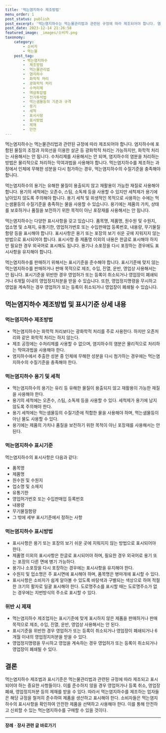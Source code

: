 ```yaml
---
title: '먹는염지하수 제조방법'
menu_order: 1
post_status: publish
post_excerpt: '먹는염지하수는 먹는물관리법과 관련된 규정에 따라 제조되어야 합니다. 염지하수에 포함된 물질의 조정과 자외선을 이용한 살균 등 광화학적 처리는 가능하지만, 화학적 처리는 사용해서는 안 됩니다. 수처리제를 사용해서는 안 되며, 염지하수의 염분을 처리하는 방법은 물리적으로 처리하는 막여과법을 사용해야 합니다. 먹는염지하수를 제조하는 과정에서 인체에 무해한 성분을 다시 첨가하는 경우, 먹는염지하수의 수질기준을 충족해야 합니다.'
post_date: 2023-12-14 21:26:58
featured_image: _images/소비자.png
taxonomy:
    category:
        - 소비자
        - 먹는물
    post_tag:
        - 먹는염지하수
        -  제조방법
        -  먹는물관리법
        -  염지하수
        -  화학적 처리
        -  광화학적 처리
        -  수처리제
        -  역삼투압법
        -  전기투석법
        -  먹는샘물등의 기준과 규격
        -  용기
        -  세척
        -  표시사항
        -  표시방법
        -  제재
        -  안전
---
```



먹는염지하수는 먹는물관리법과 관련된 규정에 따라 제조되어야 합니다. 염지하수에 포함된 물질의 조정과 자외선을 이용한 살균 등 광화학적 처리는 가능하지만, 화학적 처리는 사용해서는 안 됩니다. 수처리제를 사용해서는 안 되며, 염지하수의 염분을 처리하는 방법은 물리적으로 처리하는 막여과법을 사용해야 합니다. 먹는염지하수를 제조하는 과정에서 인체에 무해한 성분을 다시 첨가하는 경우, 먹는염지하수의 수질기준을 충족해야 합니다.

먹는염지하수의 용기는 유해한 물질이 용출되지 않고 재활용이 가능한 재질로 사용해야 합니다. 용기의 세척에는 오존수, 스팀, 소독제 등을 사용할 수 있지만 세척제가 용기에 남아있지 않도록 주의해야 합니다. 용기 세척 및 위생적인 목적으로 사용하는 수에는 먹는샘물등의 수질기준을 충족하는 물을 사용할 수 있습니다. 용기에는 제품의 가치, 상태를 보호하거나 품질을 보전하기 위한 목적이 아닌 포장재를 사용해서는 안 됩니다.

먹는염지하수는 다양한 표시사항을 갖고 있습니다. 품목명, 제품명, 원수원 및 수원지, 업소명 및 소재지, 유통기한, 영업허가번호 또는 수입판매업 등록번호, 내용량, 무기물질 함량 등을 표시해야 합니다. 표시사항은 용기 또는 포장의 보기 쉬운 곳에 지워지지 않는 방법으로 표시되어야 합니다. 표시사항 중 제품명 이외의 내용은 한글로 표시해야 하지만 필요한 경우 외국어로 표시해도 됩니다. 용기나 소포장을 다시 포장하는 경우에도 표시사항을 유지해야 합니다.

먹는염지하수를 판매하기 위해서는 표시기준을 준수해야 합니다. 표시기준에 맞지 않는 먹는염지하수를 판매하거나 판매 목적으로 제조, 수입, 진열, 운반, 영업상 사용해서는 안 됩니다. 표시기준을 위반한 경우 영업허가 또는 등록이 취소되거나 영업장이 폐쇄되거나 6개월 이내의 영업정지처분을 받을 수 있습니다. 또한, 영업정지명령을 무시하고 영업을 계속하는 경우 영업허가 또는 등록이 취소되거나 영업장이 폐쇄될 수 있습니다.



## 먹는염지하수 제조방법 및 표시기준 상세 내용

### 먹는염지하수 제조방법

- 먹는염지하수는 화학적 처리보다는 광화학적 처리를 주로 사용한다. 하지만 오존처리와 같은 화학적 처리는 하지 않는다.
- 제조 공정에는 수처리제를 사용할 수 없으며, 염지하수의 염분은 물리적으로 처리하는 막여과법을 사용해야 한다.
- 염지하수에서 추출한 성분 중 인체에 무해한 성분을 다시 첨가하는 경우에는 먹는염지하수의 수질기준을 충족해야 한다.

### 먹는염지하수 용기 및 세척

- 먹는염지하수의 용기는 유리 등 유해한 물질이 용출되지 않고 재활용이 가능한 재질을 사용해야 한다.
- 용기의 세척에는 오존수, 스팀, 소독제 등을 사용할 수 있다. 세척제가 용기에 남지 않도록 주의해야 한다.
- 용기 세척에는 먹는샘물등의 수질기준에 적합한 물을 사용해야 하며, 먹는샘물등이 아닌 물도 사용할 수 있다.
- 용기에는 제품의 가치나 품질을 보전하기 위한 목적이 아닌 포장재를 사용해서는 안 된다.

### 먹는염지하수 표시기준

먹는염지하수의 표시사항은 다음과 같다:

- 품목명
- 제품명
- 원수원 및 수원지
- 업소명 및 소재지
- 유통기한
- 영업허가번호 또는 수입판매업 등록번호
- 내용량
- 무기물질함량
- 그 밖에 세부 표시기준에서 정하는 사항

### 먹는염지하수 표시방법

- 표시사항은 용기 또는 포장의 보기 쉬운 곳에 지워지지 않는 방법으로 표시되어야 한다.
- 제품명 이외의 표시사항은 한글로 표시되어야 하며, 필요한 경우 외국어로 용기 또는 포장의 다른 면에 병기 가능하다.
- 용기나 소포장을 다시 포장하는 경우에는 표시사항을 유지해야 한다.
- 수원지 및 업소명은 주 표시면에 표시해야 하며, 품목명은 병마개에 표시할 수 있다.
- 표시사항은 소비자가 쉽게 알아볼 수 있도록 바탕색과 구별되는 색상으로 하여 적절한 크기의 활자로 일괄 표시해야 한다. 도로명주소를 표시할 때는 도로명주소가 없는 경우에는 지번방식의 주소로 표시할 수 있다.

### 위반 시 제재

- 먹는염지하수 제조업자는 표시기준에 맞게 표시하지 않은 제품을 판매하거나 판매 목적으로 제조, 수입, 진열, 운반, 영업상 사용해서는 안 된다.
- 표시기준을 위반한 경우 영업허가 또는 등록이 취소되거나 영업장이 폐쇄되거나 6개월 이내의 영업정지처분을 받을 수 있다.
- 영업정지명령을 무시하고 영업을 계속하는 경우 영업허가 또는 등록이 취소되거나 영업장이 폐쇄될 수 있다.


## 결론

먹는염지하수 제조법과 표시기준은 먹는물관리법과 관련된 규정에 따라 제조되고 표시되어야 하는 중요한 사항들이다. 이를 준수하지 않을 경우 영업허가나 등록 취소, 영업장 폐쇄, 영업정지처분 등의 제재를 받을 수 있다. 따라서 먹는염지하수를 제조하는 업자들은 해당 규정을 철저히 준수하여 제품을 생산하고 표시해야 한다. 소비자들은 먹는염지하수의 표시사항을 확인하여 안전한 제품을 선택하고 사용해야 한다. 이를 통해 안전하고 신뢰할 수 있는 먹는염지하수를 구매할 수 있을 것이다.
<!-- wp:separator -->
<hr class="wp-block-separator has-alpha-channel-opacity"/>
<!-- /wp:separator -->

<!-- wp:group {"backgroundColor":"base","layout":{"type":"constrained"}} -->
<div class="wp-block-group has-base-background-color has-background"><!-- wp:paragraph {"align":"center","fontSize":"medium"} -->
<p class="has-text-align-center has-large-font-size"><strong>장례ㆍ장사 관련 글 바로가기</strong></p>
<!-- /wp:paragraph -->


<!-- wp:latest-posts
{"categories":[{"id":1553,"count":19,"description":"","link":"https://uknowlaw.com/category/%ec%9e%a5%eb%a1%80%e3%86%8d%ec%9e%a5%ec%82%ac/","name":"장례ㆍ장사","slug":"장례ㆍ장사","taxonomy":"category","parent":0,"meta":[],"_links":{"self":[{"href":"https://uknowlaw.com/wp-json/wp/v2/categories/1553"}],"collection":[{"href":"https://uknowlaw.com/wp-json/wp/v2/categories"}],"about":[{"href":"https://uknowlaw.com/wp-json/wp/v2/taxonomies/category"}],"wp:post_type":[{"href":"https://uknowlaw.com/wp-json/wp/v2/posts?categories=1553"}],"curies":[{"name":"wp","href":"https://api.w.org/{rel}","templated":true}]}}],"postsToShow":100,"excerptLength":28,"postLayout":"grid","columns":2,"featuredImageAlign":"left","featuredImageSizeSlug":"large","fontSize":"small"} /--></div>
<!-- /wp:group -->